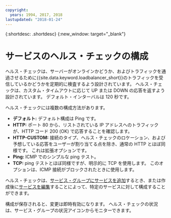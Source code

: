 ```yaml
---
copyright:
  years: 1994, 2017, 2018
lastupdated: "2018-01-24"
---
```


{:shortdesc: .shortdesc}
{:new_window: target="_blank"}

# サービスのヘルス・チェックの構成

ヘルス・チェックは、サーバーがオンラインかどうか、およびトラフィックを通過させるために{{site.data.keyword.loadbalancer_short}}のトラフィックを受信しているかどうかを定期的に検査するよう設計されています。 ヘルス・チェックは、カスタム・タイムアウトに応じて UP または DOWN の応答を返すよう設計されています。 デフォルト・インターバルは 120 秒です。

ヘルス・チェックには複数の構成方法があります。

- **デフォルト:** デフォルト構成は Ping です。
- **HTTP:** ポート 80 から、リストされている IP アドレスへのトラフィックが、HTTP コード 200 (OK) で応答することを確認します。
- **HTTP-CUSTOM:** 接続のタイプ、ヘルス・チェックのロケーション、および予想している応答をユーザーが割り当てる点を除き、通常の HTTP とほぼ同様です。 これは拡張オプションです。
- **Ping:** ICMP でのシンプルな ping テスト。
- **TCP:** ping テストとほぼ同様ですが、明示的に TCP を使用します。 このオプションは、ICMP 接続がブロックされたときに使用します。

ヘルス・チェックは、[サービス・グループにサービスを追加](add-service-service-group.html)するとき、または作成後に[サービスを編集](edit-service-load-balancer.html)することによって、特定のサービスに対して構成することができます。

構成が保存されると、変更は即時有効になります。 ヘルス・チェックの状況は、サービス・グループの状況アイコンからモニターできます。
